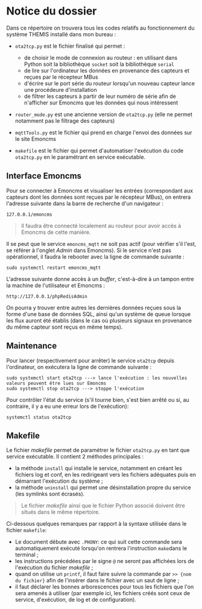 # Notice du dossier 

Dans ce répertoire on trouvera tous les codes relatifs au fonctionnement du système THEMIS installé dans mon bureau :

* `ota2tcp.py` est le fichier finalisé qui permet :
  - de choisir le mode de connexion au routeur : en utilisant dans Python soit la bibliothèque `socket` soit la bibliothèque `serial`
  - de lire sur l'ordinateur les données en provenance des capteurs et reçues par le récepteur MBus
  - d'écrire sur le port série du routeur lorsqu'un nouveau capteur lance une procédeure d'installation 
  - de filtrer les capteurs à partir de leur numéro de série afin de n'afficher sur Emoncms que les données qui nous intéressent 

* `router_mode.py` est une ancienne version de `ota2tcp.py` (elle ne permet notamment pas le filtrage des capteurs) 
* `mqttTools.py` est le fichier qui prend en charge l'envoi des données sur le site Emoncms  
* `makefile` est le fichier qui permet d'automatiser l'exécution du code `ota2tcp.py` en le paramétrant en service exécutable. 


## Interface Emoncms

Pour se connecter à Emoncms et visualiser les entrées (correspondant aux capteurs dont les données sont reçues par le récepteur MBus), on entrera l'adresse 
suivante dans la barre de recherche d'un navigateur : 

```
127.0.0.1/emoncms
```

> Il faudra être connecté localement au routeur pour avoir accès à Emoncms de cette manière. 

Il se peut que le service `emoncms_mqtt` ne soit pas actif (pour vérifier s'il l'est, se référer à l'onglet *Admin* dans Emoncms). Si le service n'est pas opérationnel, il faudra le rebooter avec la ligne de commande suivante : 
```
sudo systemctl restart emoncms_mqtt
```

L'adresse suivante donne accès à un *buffer*, c'est-à-dire à un tampon entre la machine de l'utilisateur et Emoncms : 
```
http://127.0.0.1/phpRedisAdmin
```
On pourra y trouver entre autres les dernières données reçues sous la forme d'une base de données SQL, ainsi qu'un système de queue lorsque les flux auront été établis (dans le cas où plusieurs signaux en provenance du même capteur sont reçus en même temps). 



## Maintenance 

Pour lancer (respectivement pour arrêter) le service `ota2tcp` depuis l'ordinateur, on exécutera la ligne de commande suivante : 

```
sudo systemctl start ota2tcp ---> lance l'exécution : les nouvelles valeurs peuvent être lues sur Emoncms 
sudo systemctl stop ota2tcp ---> stoppe l'exécution 
```
Pour contrôler l'état du service (s'il tourne bien, s'est bien arrêté ou si, au contraire, il y a eu une erreur lors de l'exécution):
```
systemctl status ota2tcp
```



## Makefile 

Le fichier *makefile* permet de paramétrer le fichier `ota2tcp.py` en tant que service exécutable. Il contient 2 méthodes principales :
* la méthode `install` qui installe le service, notamment en créant les fichiers log et conf, en les redirigeant vers les fichiers adéquates puis en démarrant l'exécution du système ;
* la méthode `uninstall` qui permet une désinstallation propre du service (les symlinks sont écrasés). 

> Le fichier *makefile* ainsi que le fichier Python associé doivent être situés dans le même répertoire. 

Ci-dessous quelques remarques par rapport à la syntaxe utilisée dans le fichier `makefile`: 
- Le document débute avec `.PHONY`: ce qui suit cette commande sera automatiquement exécuté lorsqu'on rentrera l'instruction `make`dans le terminal ;
- les instructions précédées par le signe `@` ne seront pas affichées lors de l'exécution du fichier *makefile* ; 
- quand on utilise un `printf`, il faut faire suivre la commande par `>> {nom du fichier}` afin de l'insérer dans le fichier avec un saut de ligne ; 
- il faut déclarer les bonnes arborescences pour tous les fichiers que l'on sera amenés à utiliser (par exemple ici, les fichiers créés sont ceux de service, d'exécution, de log et de configuration).  




